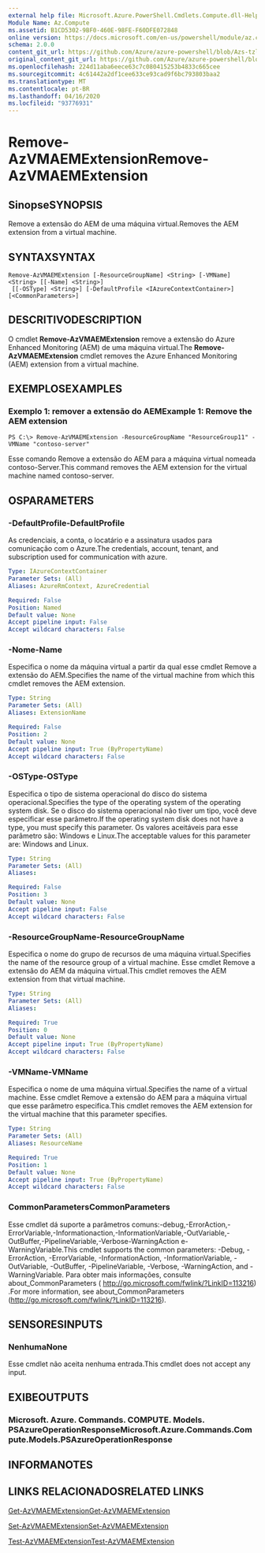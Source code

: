 ```yaml
---
external help file: Microsoft.Azure.PowerShell.Cmdlets.Compute.dll-Help-Help.xml
Module Name: Az.Compute
ms.assetid: B1CD5302-9BF0-460E-98FE-F60DFE072848
online version: https://docs.microsoft.com/en-us/powershell/module/az.compute/remove-azvmaemextension
schema: 2.0.0
content_git_url: https://github.com/Azure/azure-powershell/blob/Azs-tzl/src/Compute/Compute/help/Remove-AzVMAEMExtension.md
original_content_git_url: https://github.com/Azure/azure-powershell/blob/Azs-tzl/src/Compute/Compute/help/Remove-AzVMAEMExtension.md
ms.openlocfilehash: 224d11aba6eece63c7c080415253b4833c665cee
ms.sourcegitcommit: 4c61442a2df1cee633ce93cad9f6bc793803baa2
ms.translationtype: MT
ms.contentlocale: pt-BR
ms.lasthandoff: 04/16/2020
ms.locfileid: "93776931"
---
```

# <span data-ttu-id="0e209-101">Remove-AzVMAEMExtension</span><span class="sxs-lookup"><span data-stu-id="0e209-101">Remove-AzVMAEMExtension</span></span>

## <span data-ttu-id="0e209-102">Sinopse</span><span class="sxs-lookup"><span data-stu-id="0e209-102">SYNOPSIS</span></span>
<span data-ttu-id="0e209-103">Remove a extensão do AEM de uma máquina virtual.</span><span class="sxs-lookup"><span data-stu-id="0e209-103">Removes the AEM extension from a virtual machine.</span></span>

## <span data-ttu-id="0e209-104">SYNTAX</span><span class="sxs-lookup"><span data-stu-id="0e209-104">SYNTAX</span></span>

```
Remove-AzVMAEMExtension [-ResourceGroupName] <String> [-VMName] <String> [[-Name] <String>]
 [[-OSType] <String>] [-DefaultProfile <IAzureContextContainer>] [<CommonParameters>]
```

## <span data-ttu-id="0e209-105">DESCRITIVO</span><span class="sxs-lookup"><span data-stu-id="0e209-105">DESCRIPTION</span></span>
<span data-ttu-id="0e209-106">O cmdlet **Remove-AzVMAEMExtension** remove a extensão do Azure Enhanced Monitoring (AEM) de uma máquina virtual.</span><span class="sxs-lookup"><span data-stu-id="0e209-106">The **Remove-AzVMAEMExtension** cmdlet removes the Azure Enhanced Monitoring (AEM) extension from a virtual machine.</span></span>

## <span data-ttu-id="0e209-107">EXEMPLOS</span><span class="sxs-lookup"><span data-stu-id="0e209-107">EXAMPLES</span></span>

### <span data-ttu-id="0e209-108">Exemplo 1: remover a extensão do AEM</span><span class="sxs-lookup"><span data-stu-id="0e209-108">Example 1: Remove the AEM extension</span></span>
```
PS C:\> Remove-AzVMAEMExtension -ResourceGroupName "ResourceGroup11" -VMName "contoso-server"
```

<span data-ttu-id="0e209-109">Esse comando Remove a extensão do AEM para a máquina virtual nomeada contoso-Server.</span><span class="sxs-lookup"><span data-stu-id="0e209-109">This command removes the AEM extension for the virtual machine named contoso-server.</span></span>

## <span data-ttu-id="0e209-110">OS</span><span class="sxs-lookup"><span data-stu-id="0e209-110">PARAMETERS</span></span>

### <span data-ttu-id="0e209-111">-DefaultProfile</span><span class="sxs-lookup"><span data-stu-id="0e209-111">-DefaultProfile</span></span>
<span data-ttu-id="0e209-112">As credenciais, a conta, o locatário e a assinatura usados para comunicação com o Azure.</span><span class="sxs-lookup"><span data-stu-id="0e209-112">The credentials, account, tenant, and subscription used for communication with azure.</span></span>

```yaml
Type: IAzureContextContainer
Parameter Sets: (All)
Aliases: AzureRmContext, AzureCredential

Required: False
Position: Named
Default value: None
Accept pipeline input: False
Accept wildcard characters: False
```

### <span data-ttu-id="0e209-113">-Nome</span><span class="sxs-lookup"><span data-stu-id="0e209-113">-Name</span></span>
<span data-ttu-id="0e209-114">Especifica o nome da máquina virtual a partir da qual esse cmdlet Remove a extensão do AEM.</span><span class="sxs-lookup"><span data-stu-id="0e209-114">Specifies the name of the virtual machine from which this cmdlet removes the AEM extension.</span></span>

```yaml
Type: String
Parameter Sets: (All)
Aliases: ExtensionName

Required: False
Position: 2
Default value: None
Accept pipeline input: True (ByPropertyName)
Accept wildcard characters: False
```

### <span data-ttu-id="0e209-115">-OSType</span><span class="sxs-lookup"><span data-stu-id="0e209-115">-OSType</span></span>
<span data-ttu-id="0e209-116">Especifica o tipo de sistema operacional do disco do sistema operacional.</span><span class="sxs-lookup"><span data-stu-id="0e209-116">Specifies the type of the operating system of the operating system disk.</span></span>
<span data-ttu-id="0e209-117">Se o disco do sistema operacional não tiver um tipo, você deve especificar esse parâmetro.</span><span class="sxs-lookup"><span data-stu-id="0e209-117">If the operating system disk does not have a type, you must specify this parameter.</span></span>
<span data-ttu-id="0e209-118">Os valores aceitáveis para esse parâmetro são: Windows e Linux.</span><span class="sxs-lookup"><span data-stu-id="0e209-118">The acceptable values for this parameter are: Windows and Linux.</span></span>

```yaml
Type: String
Parameter Sets: (All)
Aliases: 

Required: False
Position: 3
Default value: None
Accept pipeline input: False
Accept wildcard characters: False
```

### <span data-ttu-id="0e209-119">-ResourceGroupName</span><span class="sxs-lookup"><span data-stu-id="0e209-119">-ResourceGroupName</span></span>
<span data-ttu-id="0e209-120">Especifica o nome do grupo de recursos de uma máquina virtual.</span><span class="sxs-lookup"><span data-stu-id="0e209-120">Specifies the name of the resource group of a virtual machine.</span></span>
<span data-ttu-id="0e209-121">Esse cmdlet Remove a extensão do AEM da máquina virtual.</span><span class="sxs-lookup"><span data-stu-id="0e209-121">This cmdlet removes the AEM extension from that virtual machine.</span></span>

```yaml
Type: String
Parameter Sets: (All)
Aliases: 

Required: True
Position: 0
Default value: None
Accept pipeline input: True (ByPropertyName)
Accept wildcard characters: False
```

### <span data-ttu-id="0e209-122">-VMName</span><span class="sxs-lookup"><span data-stu-id="0e209-122">-VMName</span></span>
<span data-ttu-id="0e209-123">Especifica o nome de uma máquina virtual.</span><span class="sxs-lookup"><span data-stu-id="0e209-123">Specifies the name of a virtual machine.</span></span>
<span data-ttu-id="0e209-124">Esse cmdlet Remove a extensão do AEM para a máquina virtual que esse parâmetro especifica.</span><span class="sxs-lookup"><span data-stu-id="0e209-124">This cmdlet removes the AEM extension for the virtual machine that this parameter specifies.</span></span>

```yaml
Type: String
Parameter Sets: (All)
Aliases: ResourceName

Required: True
Position: 1
Default value: None
Accept pipeline input: True (ByPropertyName)
Accept wildcard characters: False
```

### <span data-ttu-id="0e209-125">CommonParameters</span><span class="sxs-lookup"><span data-stu-id="0e209-125">CommonParameters</span></span>
<span data-ttu-id="0e209-126">Esse cmdlet dá suporte a parâmetros comuns:-debug,-ErrorAction,-ErrorVariable,-Informationaction,-InformationVariable,-OutVariable,-OutBuffer,-PipelineVariable,-Verbose-WarningAction e-WarningVariable.</span><span class="sxs-lookup"><span data-stu-id="0e209-126">This cmdlet supports the common parameters: -Debug, -ErrorAction, -ErrorVariable, -InformationAction, -InformationVariable, -OutVariable, -OutBuffer, -PipelineVariable, -Verbose, -WarningAction, and -WarningVariable.</span></span> <span data-ttu-id="0e209-127">Para obter mais informações, consulte about_CommonParameters ( http://go.microsoft.com/fwlink/?LinkID=113216) .</span><span class="sxs-lookup"><span data-stu-id="0e209-127">For more information, see about_CommonParameters (http://go.microsoft.com/fwlink/?LinkID=113216).</span></span>

## <span data-ttu-id="0e209-128">SENSORES</span><span class="sxs-lookup"><span data-stu-id="0e209-128">INPUTS</span></span>

### <span data-ttu-id="0e209-129">Nenhuma</span><span class="sxs-lookup"><span data-stu-id="0e209-129">None</span></span>
<span data-ttu-id="0e209-130">Esse cmdlet não aceita nenhuma entrada.</span><span class="sxs-lookup"><span data-stu-id="0e209-130">This cmdlet does not accept any input.</span></span>

## <span data-ttu-id="0e209-131">EXIBE</span><span class="sxs-lookup"><span data-stu-id="0e209-131">OUTPUTS</span></span>

### <span data-ttu-id="0e209-132">Microsoft. Azure. Commands. COMPUTE. Models. PSAzureOperationResponse</span><span class="sxs-lookup"><span data-stu-id="0e209-132">Microsoft.Azure.Commands.Compute.Models.PSAzureOperationResponse</span></span>

## <span data-ttu-id="0e209-133">INFORMA</span><span class="sxs-lookup"><span data-stu-id="0e209-133">NOTES</span></span>

## <span data-ttu-id="0e209-134">LINKS RELACIONADOS</span><span class="sxs-lookup"><span data-stu-id="0e209-134">RELATED LINKS</span></span>

[<span data-ttu-id="0e209-135">Get-AzVMAEMExtension</span><span class="sxs-lookup"><span data-stu-id="0e209-135">Get-AzVMAEMExtension</span></span>](./Get-AzVMAEMExtension.md)

[<span data-ttu-id="0e209-136">Set-AzVMAEMExtension</span><span class="sxs-lookup"><span data-stu-id="0e209-136">Set-AzVMAEMExtension</span></span>](./Set-AzVMAEMExtension.md)

[<span data-ttu-id="0e209-137">Test-AzVMAEMExtension</span><span class="sxs-lookup"><span data-stu-id="0e209-137">Test-AzVMAEMExtension</span></span>](./Test-AzVMAEMExtension.md)


